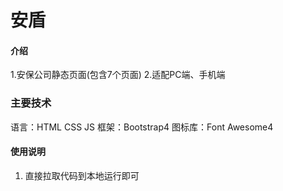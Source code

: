 # 安盾

#### 介绍
1.安保公司静态页面(包含7个页面)
2.适配PC端、手机端

### 主要技术
语言：HTML CSS JS
框架：Bootstrap4
图标库：Font Awesome4

#### 使用说明
1.  直接拉取代码到本地运行即可



